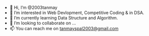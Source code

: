 - 👋 Hi, I’m @2003tanmay
- 👀 I’m interested in Web Devlopment, Competitive Coding & in DSA.
- 🌱 I’m currently learning Data Structure and Algorithm.
- 💞️ I’m looking to collaborate on ...
- 📫 You can reach me on tanmayspal2003@gmail.com

<!---
2003tanmay/2003tanmay is a ✨ special ✨ repository because its `README.md` (this file) appears on your GitHub profile.
You can click the Preview link to take a look at your changes.
--->
